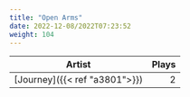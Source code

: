 ```yaml
---
title: "Open Arms"
date: 2022-12-08/2022T07:23:52
weight: 104
---
```




 Artist | Plays 
----- | -----:
[Journey]({{< ref "a3801">}}) | 2
